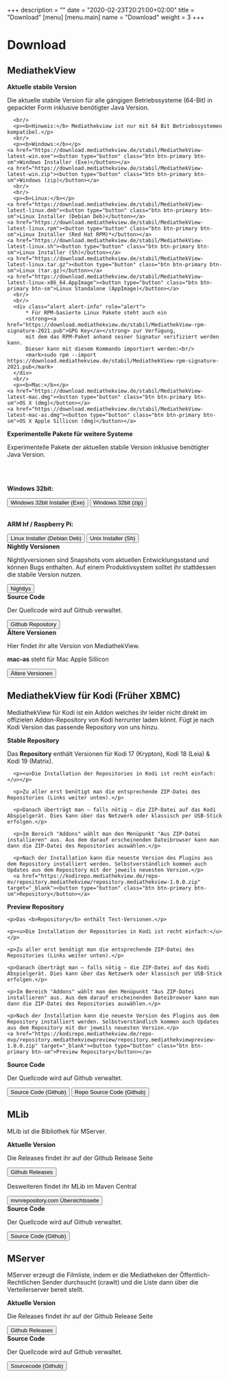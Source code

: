 +++
description = ""
date = "2020-02-23T20:21:00+02:00"
title = "Download"
[menu]
    [menu.main]
        name = "Download"
        weight = 3
+++

# Download

## MediathekView


<!-- <div class="panel panel-info">
  <div class="panel-heading"><b>Download Probleme der neuen Version 13.7.0 und Alternativen</b></div>
  <div class="panel-body">
    <p>
    Aufgrund des Auto-Updater sind unsere Server stark beansprucht. Wir haben die aktuelle Version <b>13.7.0</b> auch als Torrents veröffentlicht.<br/>
    Der Auto-Updater kann nicht mit Torrents umgehen, wer also Downloadprobleme hat sollte die aktuelle Version downloaden und manuell updaten.<br/>
    Die Torrents findet Ihr im Forum:<br/><b><a href="https://forum.mediathekview.de/topic/3877/download-probleme-der-neuen-version-13-7-0-und-alternativen" target="_blank">Download Probleme der neuen Version 13.7.0 und Alternativen</a></b>
    <br/><br/>
    Ihr könnt uns unterstützen in dem Ihr den Torrent Client nach dem Download noch offen haltet und die Dateien mit verteilt.
    </p>
  </div>
</div> -->

<div class="panel panel-default">
  <div class="panel-heading"><b>Aktuelle stabile Version</b></div>
  <div class="panel-body">
    <p>Die aktuelle stabile Version für alle gängigen Betriebssysteme (64-Bit) in gepackter Form inklusive benötigter Java Version.</p>

      <br/>
      <p><b>Hinweis:</b> Mediathekview ist nur mit 64 Bit Betriebssystemen kompatibel.</p>
      <br/>
      <p><b>Windows:</b></p>
    <a href="https://download.mediathekview.de/stabil/MediathekView-latest-win.exe"><button type="button" class="btn btn-primary btn-sm">Windows Installer (Exe)</button></a>
    <a href="https://download.mediathekview.de/stabil/MediathekView-latest-win.zip"><button type="button" class="btn btn-primary btn-sm">Windows (zip)</button></a>
      <br/>
      <br/>
      <p><b>Linux:</b></p>
    <a href="https://download.mediathekview.de/stabil/MediathekView-latest-linux.deb"><button type="button" class="btn btn-primary btn-sm">Linux Installer (Debian Deb)</button></a>
    <a href="https://download.mediathekview.de/stabil/MediathekView-latest-linux.rpm"><button type="button" class="btn btn-primary btn-sm">Linux Installer (Red Hat RPM)*</button></a>
    <a href="https://download.mediathekview.de/stabil/MediathekView-latest-linux.sh"><button type="button" class="btn btn-primary btn-sm">Linux Installer (Sh)</button></a>
    <a href="https://download.mediathekview.de/stabil/MediathekView-latest-linux.tar.gz"><button type="button" class="btn btn-primary btn-sm">Linux (tar.gz)</button></a>
    <a href="https://download.mediathekview.de/stabil/MediathekView-latest-linux-x86_64.AppImage"><button type="button" class="btn btn-primary btn-sm">Linux Standalone (AppImage)</button></a>
      <br/>
      <br/>
      <div class="alert alert-info" role="alert">
          * Für RPM-basierte Linux Pakete steht auch ein
          <strong><a href="https://download.mediathekview.de/stabil/MediathekView-rpm-signature-2021.pub">GPG Key</a></strong> zur Verfügung,
          mit dem das RPM-Paket anhand seiner Signatur verifiziert werden kann.
          Dieser kann mit diesem Kommando importiert werden:<br/>
          <mark>sudo rpm --import https://download.mediathekview.de/stabil/MediathekView-rpm-signature-2021.pub</mark>
      </div>
      <br/>
      <p><b>Mac:</b></p>
    <a href="https://download.mediathekview.de/stabil/MediathekView-latest-mac.dmg"><button type="button" class="btn btn-primary btn-sm">OS X (dmg)</button></a>
    <a href="https://download.mediathekview.de/stabil/MediathekView-latest-mac-as.dmg"><button type="button" class="btn btn-primary btn-sm">OS X Apple Sillicon (dmg)</button></a>
  </div>
</div>

<div class="panel panel-default">
  <div class="panel-heading"><b>Experimentelle Pakete für weitere Systeme</b></div>
  <div class="panel-body">
    <p>Experimentelle Pakete der aktuellen stabile Version inklusive benötigter Java Version.</p>
      <br/>
      <br/>
      <p><b>Windows 32bit:</b></p>
    <a href="https://download.mediathekview.de/stabil/MediathekView-latest-win32.exe"><button type="button" class="btn btn-primary btn-sm">Windows 32bit Installer (Exe)</button></a>
    <a href="https://download.mediathekview.de/stabil/MediathekView-latest-win32.zip"><button type="button" class="btn btn-primary btn-sm">Windows 32bit (zip)</button></a>
      <br/>
      <br/>
      <p><b>ARM hf / Raspberry Pi:</b></p>
    <a href="https://download.mediathekview.de/stabil/MediathekView-latest-linux-armhf.deb"><button type="button" class="btn btn-primary btn-sm">Linux Installer (Debian Deb)</button></a>
    <a href="https://download.mediathekview.de/stabil/MediathekView-latest-linux-armhf.sh"><button type="button" class="btn btn-primary btn-sm">Unix Installer (Sh)</button></a>
  </div>
</div>

<div class="panel panel-default">
  <div class="panel-heading"><b>Nightly Versionen</b></div>
  <div class="panel-body">
    <p>Nightlyversionen sind Snapshots vom aktuellen Entwicklungsstand und können Bugs enthalten. Auf einem Produktivsystem solltet ihr stattdessen die stabile Version nutzen.</p>
    <a href="https://download.mediathekview.de/unstabil/" target="_blank"><button type="button" class="btn btn-primary btn-sm">Nightlys</button></a>
  </div>
</div>

<div class="panel panel-default">
  <div class="panel-heading"><b>Source Code</b></div>
  <div class="panel-body">
    <p>Der Quellcode wird auf Github verwaltet.</p>
    <a href="https://github.com/mediathekview/MediathekView" target="_blank"><button type="button" class="btn btn-primary btn-sm">Github Repository</button></a>
  </div>
</div>

<div class="panel panel-default">
  <div class="panel-heading"><b>Ältere Versionen</b></div>
  <div class="panel-body">
    <p>Hier findet ihr alte Version von MediathekView.</p>
    <p><b>mac-as</b> steht für Mac Apple Sillicon</p>
    <a href="https://download.mediathekview.de/stabil/" target="_blank"><button type="button" class="btn btn-primary btn-sm">Ältere Versionen</button></a>
  </div>
</div>

## MediathekView für Kodi (Früher XBMC)

MediathekView für Kodi ist ein Addon welches ihr leider nicht direkt im offizielen Addon-Repository von Kodi herrunter laden könnt.
Fügt je nach Kodi Version das passende Repository von uns hinzu.


<div class="panel panel-default">
  <div class="panel-heading"><b>Stable Repository</b></div>
  <div class="panel-body">
      <p>Das <b>Repository</b> enthält Versionen für Kodi 17 (Krypton), Kodi 18 (Leia) & Kodi 19 (Matrix).</p>

      <p><u>Die Installation der Repositories in Kodi ist recht einfach:</u></p>

      <p>Zu aller erst benötigt man die entsprechende ZIP-Datei des Repositories (Links weiter unten).</p>

      <p>Danach überträgt man – falls nötig – die ZIP-Datei auf das Kodi Abspielgerät. Dies kann über das Netzwerk oder klassisch per USB-Stick erfolgen.</p>

      <p>Im Bereich "Addons" wählt man den Menüpunkt "Aus ZIP-Datei installieren" aus. Aus dem darauf erscheinenden Dateibrowser kann man dann die ZIP-Datei des Repositories auswählen.</p>

      <p>Nach der Installation kann die neueste Version des Plugins aus dem Repository installiert werden. Selbstverständlich kommen auch Updates aus dem Repository mit der jeweils neuesten Version.</p>
      <a href="https://kodirepo.mediathekview.de/repo-mv/repository.mediathekview/repository.mediathekview-1.0.0.zip" target="_blank"><button type="button" class="btn btn-primary btn-sm">Repository</button></a>
  </div>
</div>

<div class="panel panel-default">
  <div class="panel-heading"><b>Preview Repository</b></div>
  <div class="panel-body">

    <p>Das <b>Repository</b> enthält Test-Versionen.</p>

    <p><u>Die Installation der Repositories in Kodi ist recht einfach:</u></p>

    <p>Zu aller erst benötigt man die entsprechende ZIP-Datei des Repositories (Links weiter unten).</p>

    <p>Danach überträgt man – falls nötig – die ZIP-Datei auf das Kodi Abspielgerät. Dies kann über das Netzwerk oder klassisch per USB-Stick erfolgen.</p>

    <p>Im Bereich "Addons" wählt man den Menüpunkt "Aus ZIP-Datei installieren" aus. Aus dem darauf erscheinenden Dateibrowser kann man dann die ZIP-Datei des Repositories auswählen.</p>

    <p>Nach der Installation kann die neueste Version des Plugins aus dem Repository installiert werden. Selbstverständlich kommen auch Updates aus dem Repository mit der jeweils neuesten Version.</p>
    <a href="https://kodirepo.mediathekview.de/repo-mvp/repository.mediathekviewpreview/repository.mediathekviewpreview-1.0.0.zip" target="_blank"><button type="button" class="btn btn-primary btn-sm">Preview Repository</button></a>
  </div>
</div>

<div class="panel panel-default">
  <div class="panel-heading"><b>Source Code</b></div>
  <div class="panel-body">
    <p>Der Quellcode wird auf Github verwaltet.</p>
    <a href="https://github.com/mediathekview/plugin.video.mediathekview" target="_blank"><button type="button" class="btn btn-primary btn-sm">Source Code (Github)</button></a>
    <a href="https://github.com/mediathekview/kodi-repos" target="_blank"><button type="button" class="btn btn-primary btn-sm">Repo Source Code (Github)</button></a>
  </div>
</div>


## MLib

MLib ist die Bibliothek für MServer.

<div class="panel panel-default">
  <div class="panel-heading"><b>Aktuelle Version</b></div>
  <div class="panel-body">
    <p>Die Releases findet ihr auf der Github Release Seite</p>
    <a href="https://github.com/mediathekview/MLib/releases" target="_blank"><button type="button" class="btn btn-primary btn-sm">Github Releases</button></a>
    <br />
    <p>Desweiteren findet ihr MLib im Maven Central</p>
    <a href="https://mvnrepository.com/artifact/de.mediathekview/MLib" target="_blank"><button type="button" class="btn btn-primary btn-sm">mvnrepository.com Übersichtsseite</button></a>
  </div>
</div>

<div class="panel panel-default">
  <div class="panel-heading"><b>Source Code</b></div>
  <div class="panel-body">
    <p>Der Quellcode wird auf Github verwaltet.</p>
    <a href="https://github.com/mediathekview/MLib" target="_blank"><button type="button" class="btn btn-primary btn-sm">Source Code (Github)</button></a>
  </div>
</div>

## MServer

MServer erzeugt die Filmliste, indem er die Mediatheken der Öffentlich-Rechtlichen Sender durchsucht (crawlt) und die Liste dann über die Verteilerserver bereit stellt.

<div class="panel panel-default">
  <div class="panel-heading"><b>Aktuelle Version</b></div>
  <div class="panel-body">
    <p>Die Releases findet ihr auf der Github Release Seite</p>
    <a href="https://github.com/mediathekview/MServer/releases" target="_blank"><button type="button" class="btn btn-primary btn-sm">Github Releases</button></a>
  </div>
</div>

<div class="panel panel-default">
  <div class="panel-heading"><b>Source Code</b></div>
  <div class="panel-body">
    <p>Der Quellcode wird auf Github verwaltet.</p>
    <a href="https://github.com/mediathekview/MServer" target="_blank"><button type="button" class="btn btn-primary btn-sm">Sourcecode (Github)</button></a>
  </div>
</div>
